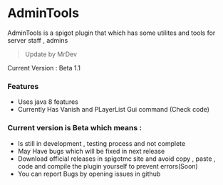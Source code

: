 # AdminTools
AdminTools is a spigot plugin that which has some utilites and tools for server staff , admins

> Update by MrDev

Current Version : Beta 1.1

### Features
- Uses java 8 features
- Currently Has Vanish and PLayerList Gui command (Check code)

### Current version is Beta which means :
- Is still in development , testing process and not complete
- May Have bugs which will be fixed in next release
- Download official releases in spigotmc site and avoid copy , paste , code and compile the plugin yourself to prevent errors(Soon)
- You can report Bugs by opening issues in github 
